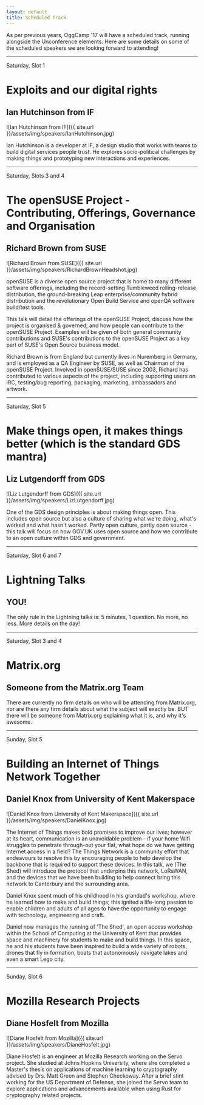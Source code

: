 ```yaml
---
layout: default
title: Scheduled Track
---
```

As per previous years, OggCamp '17 will have a scheduled track, running alongside the Unconference elements. 
Here are some details on some of the scheduled speakers we are looking forward to attending!

---
Saturday, Slot 1

# Exploits and our digital rights
## Ian Hutchinson from IF
![Ian Hutchinson from IF]({{ site.url }}/assets/img/speakers/IanHutchinson.jpg)

Ian Hutchinson is a developer at IF, a design studio that works with teams to build digital services people trust. He explores socio-political challenges by making things and prototyping new interactions and experiences.

---
Saturday, Slots 3 and 4

# The openSUSE Project - Contributing, Offerings, Governance and Organisation
## Richard Brown from SUSE
![Richard Brown from SUSE]({{ site.url }}/assets/img/speakers/RichardBrownHeadshot.jpg)

openSUSE is a diverse open source project that is home to many different software offerings,
including the record-setting Tumbleweed rolling-release distribution, the ground-breaking Leap
enterprise/community hybrid distribution and the revolutionary Open Build Service and openQA software
build/test tools.

This talk will detail the offerings of the openSUSE Project, discuss how the project is organised & governed,
and how people can contribute to the openSUSE Project. Examples will be given of both general community
contributions and SUSE's contributions to the openSUSE Project as a key part of SUSE's Open Source business
model.

Richard Brown is from England but currently lives in Nuremberg in Germany, and is employed as a QA Engineer by
SUSE, as well as Chairman of the openSUSE Project. Involved in openSUSE/SUSE since 2003, Richard has
contributed to various aspects of the project, including supporting users on IRC, testing/bug reporting,
packaging, marketing, ambassadors and artwork.

---
Saturday, Slot 5

# Make things open, it makes things better (which is the standard GDS mantra)
## Liz Lutgendorff from GDS
![Liz Lutgendorff from GDS]({{ site.url }}/assets/img/speakers/LizLutgendorff.jpg)

One of the GDS design principles is about making things open. This includes open source 
but also a culture of sharing what we're doing, what's worked and what hasn't worked. Partly 
open culture, partly open source - this talk will focus on how GOV.UK uses open source and 
how we contribute to an open culture within GDS and government.

---
Saturday, Slot 6 and 7

# Lightning Talks
## YOU!

The only rule in the Lightning talks is: 5 minutes, 1 question. No more, no less. More details on the day!

---
Saturday, Slot 3 and 4

# Matrix.org
## Someone from the Matrix.org Team

There are currently no firm details on who will be attending from Matrix.org, nor are there any firm details about what the subject will exactly be. BUT there will be someone from Matrix.org explaining what it is, and why it's awesome.

---
Sunday, Slot 5

# Building an Internet of Things Network Together
## Daniel Knox from University of Kent Makerspace
![Daniel Knox from University of Kent Makerspace]({{ site.url }}/assets/img/speakers/DanielKnox.jpg)

The Internet of Things makes bold promises to improve our lives; however at its heart, communication is an unavoidable problem - if your home Wifi struggles to penetrate through-out your flat, what hope do we have getting Internet access in a field? The Things Network is a community effort that endeavours to resolve this by encouraging people to help develop the backbone that is required to support these devices. In this talk, we (The Shed) will introduce the protocol that underpins this network, LoRaWAN, and the devices that we have been building to help connect bring this network to Canterbury and the surrounding area.

Daniel Knox spent much of his childhood in his grandad's workshop, where he learned how to make and build things; this ignited a life-long passion to enable children and adults of all ages to have the opportunity to engage with technology, engineering and craft.

Daniel now manages the running of 'The Shed', an open access workshop within the School of Computing at the University of Kent that provides space and machinery for students to make and build things. In this space, he and his students have been inspired to build a wide variety of robots, drones that fly in formation, boats that autonomously navigate lakes and even a smart Lego city.

---
Sunday, Slot 6

# Mozilla Research Projects
## Diane Hosfelt from Mozilla
![Diane Hosfelt from Mozilla]({{ site.url }}/assets/img/speakers/DianeHosfelt.jpg)

Diane Hosfelt is an engineer at Mozilla Research working on the Servo project. She studied at Johns Hopkins University, where she completed a Master's thesis on applications of machine learning to cryptography advised by Drs. Matt Green and Stephen Checkoway. After a brief stint working for the US Department of Defense, she joined the Servo team to explore applications and advancements available when using Rust for cryptography related projects.

